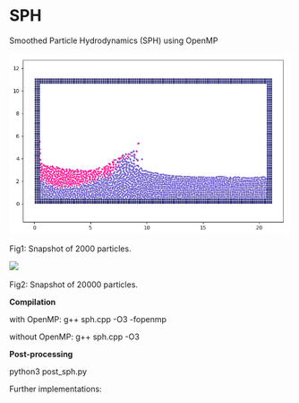 # SPH
Smoothed Particle Hydrodynamics (SPH) using OpenMP

![](sph_coarse.png)

Fig1: Snapshot of 2000 particles.

![](sph_dense.png)

Fig2: Snapshot of 20000 particles.


**Compilation**

with OpenMP: g++ sph.cpp -O3 -fopenmp

without OpenMP: g++ sph.cpp -O3


**Post-processing**

python3 post_sph.py


Further implementations:
